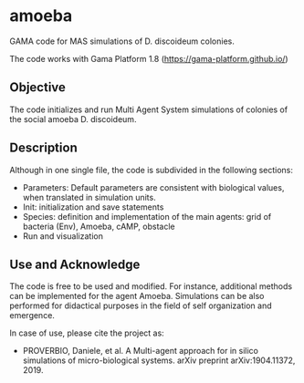 # amoeba
GAMA code for MAS simulations of D. discoideum colonies.

The code works with Gama Platform 1.8 (https://gama-platform.github.io/)

## Objective

The code initializes and run Multi Agent System simulations of colonies of the social amoeba D. discoideum. 


## Description
Although in one single file, the code is subdivided in the following sections:

* Parameters: Default parameters are consistent with biological values, when translated in simulation units.
* Init: initialization and save statements
* Species: definition and implementation of the main agents: grid of bacteria (Env), Amoeba, cAMP, obstacle
* Run and visualization

## Use and Acknowledge
The code is free to be used and modified. For instance, additional methods can be implemented for the agent Amoeba. Simulations can be also performed for didactical purposes in the field of self organization and emergence.

In case of use, please cite the project as:
* PROVERBIO, Daniele, et al. A Multi-agent approach for in silico simulations of micro-biological systems. arXiv preprint arXiv:1904.11372, 2019.
